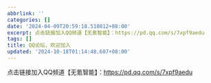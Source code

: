 ```yaml
---
abbrlink: ''
categories: []
date: '2024-04-09T20:59:18.510812+08:00'
excerpt: 点击链接加入QQ频道【无氪智能】：https://pd.qq.com/s/7xpf9aedu 
tags: []
title: QQ论坛，欢迎加入
updated: '2024-10-18T01:14:48.607+08:00'
---
```

点击链接加入QQ频道【无氪智能】：https://pd.qq.com/s/7xpf9aedu
